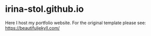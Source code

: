 # irina-stol.github.io

Here I host my portfolio website. 
For the original template please see: https://beautifuljekyll.com/
